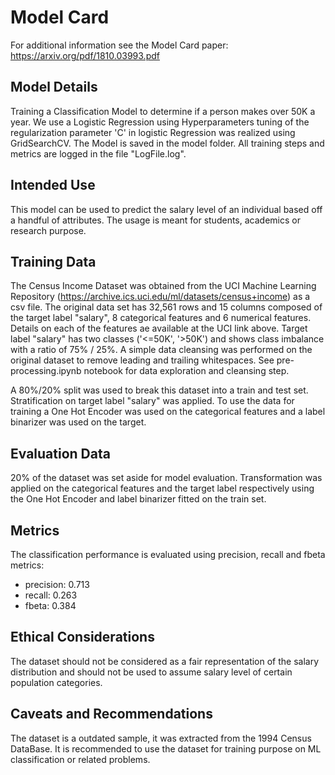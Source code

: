 # Model Card

For additional information see the Model Card paper: https://arxiv.org/pdf/1810.03993.pdf

## Model Details
Training a Classification Model to determine if a person makes over 50K a year. We use a Logistic Regression using Hyperparameters tuning of the regularization parameter 'C' in logistic Regression was realized using GridSearchCV.
The Model is saved in the model folder. 
All training steps and metrics are logged in the file "LogFile.log".

## Intended Use
This model can be used to predict the salary level of an individual based off a handful of attributes. The usage is meant for students, academics or research purpose.
## Training Data
The Census Income Dataset was obtained from the UCI Machine Learning Repository (https://archive.ics.uci.edu/ml/datasets/census+income) as a csv file. The original data set has 32,561 rows and 15 columns composed of the target label "salary", 8 categorical features and 6 numerical features. Details on each of the features ae available at the UCI link above. Target label "salary" has two classes ('<=50K', '>50K') and shows class imbalance with a ratio of 75% / 25%. 
A simple data cleansing was performed on the original dataset to remove leading and trailing whitespaces. See pre-processing.ipynb notebook for data exploration and cleansing step.

A 80%/20% split was used to break this dataset into a train and test set. Stratification on target label "salary" was applied. To use the data for training a One Hot Encoder was used on the categorical features and a label binarizer was used on the target.
## Evaluation Data
20% of the dataset was set aside for model evaluation. Transformation was applied on the categorical features and the target label respectively using the One Hot Encoder and label binarizer fitted on the train set.

## Metrics
The classification performance is evaluated using precision, recall and fbeta metrics:

- precision: 0.713
- recall: 0.263
- fbeta: 0.384

## Ethical Considerations
The dataset should not be considered as a fair representation of the salary distribution and should not be used to assume salary level of certain population categories.
## Caveats and Recommendations
The dataset is a outdated sample, it was extracted from the 1994 Census DataBase. It is recommended to use the dataset for training purpose on ML classification or related problems.